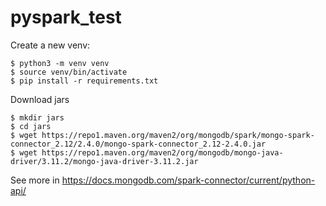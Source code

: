 # pyspark_test

Create a new venv:

```
$ python3 -m venv venv
$ source venv/bin/activate
$ pip install -r requirements.txt
```

Download jars

```
$ mkdir jars
$ cd jars
$ wget https://repo1.maven.org/maven2/org/mongodb/spark/mongo-spark-connector_2.12/2.4.0/mongo-spark-connector_2.12-2.4.0.jar
$ wget https://repo1.maven.org/maven2/org/mongodb/mongo-java-driver/3.11.2/mongo-java-driver-3.11.2.jar
```

See more in https://docs.mongodb.com/spark-connector/current/python-api/